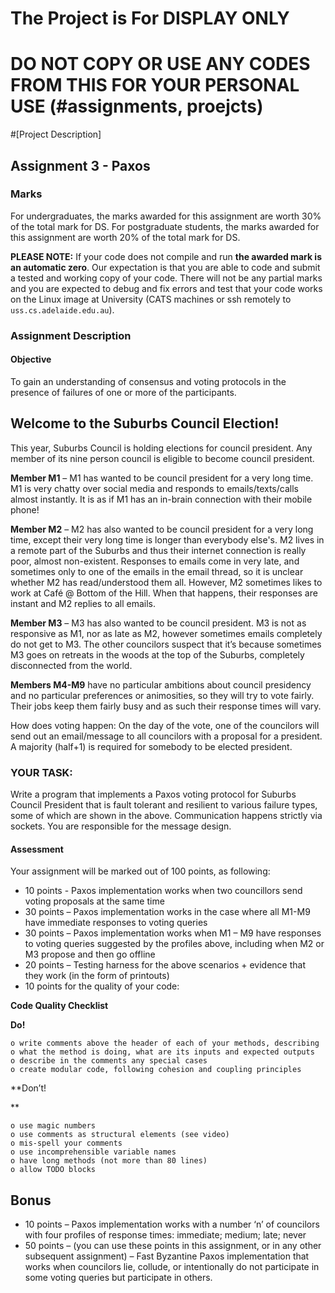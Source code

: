 # The Project is For DISPLAY ONLY
# DO NOT COPY OR USE ANY CODES FROM THIS FOR YOUR PERSONAL USE (#assignments, proejcts)



#[Project Description]

## Assignment 3 - Paxos

### Marks

For undergraduates, the marks awarded for this assignment are worth 30% of the total mark for DS. For postgraduate students, the marks awarded for this assignment are worth 20% of the total mark for DS.

**PLEASE NOTE:** If your code does not compile and run **the awarded mark is an automatic zero**. Our expectation is that you are able to code and submit a tested and working copy of your code. There will not be any partial marks and you are expected to debug and fix errors and test that your code works on the Linux image at University (CATS machines or ssh remotely to `uss.cs.adelaide.edu.au`). 

### Assignment Description

#### Objective

To gain an understanding of consensus and voting protocols in the presence of failures of one or more of the participants.

## Welcome to the Suburbs Council Election!

This year, Suburbs Council is holding elections for council president. Any member of its nine person council is eligible to become council president.

**Member M1** – M1 has wanted to be council president for a very long time. M1 is very chatty over social media and responds to emails/texts/calls almost instantly. It is as if M1 has an in-brain connection with their mobile phone!

**Member M2** – M2 has also wanted to be council president for a very long time, except their very long time is longer than everybody else's. M2 lives in a remote part of the Suburbs and thus their internet connection is really poor, almost non-existent. Responses to emails come in very late, and sometimes only to one of the emails in the email thread, so it is unclear whether M2 has read/understood them all. However, M2 sometimes likes to work at Café @ Bottom of the Hill. When that happens, their responses are instant and M2 replies to all emails.

**Member M3** – M3 has also wanted to be council president. M3 is not as responsive as M1, nor as late as M2, however sometimes emails completely do not get to M3. The other councilors suspect that it’s because sometimes M3 goes on retreats in the woods at the top of the Suburbs, completely disconnected from the world.

**Members M4-M9** have no particular ambitions about council presidency and no particular preferences or animosities, so they will try to vote fairly. Their jobs keep them fairly busy and as such their response times will vary.

How does voting happen: On the day of the vote, one of the councilors will send out an email/message to all councilors with a proposal for a president. A majority (half+1) is required for somebody to be elected president.

### YOUR TASK:

Write a program that implements a Paxos voting protocol for Suburbs Council President that is fault tolerant and resilient to various failure types, some of which are shown in the above. Communication happens strictly via sockets. You are responsible for the message design.

#### Assessment

Your assignment will be marked out of 100 points, as following:

- 10 points -  Paxos implementation works when two councillors send voting proposals at the same time
- 30 points – Paxos implementation works in the case where all M1-M9 have immediate responses to voting queries
- 30 points – Paxos implementation works when M1 – M9 have responses to voting queries suggested by the profiles above, including when M2 or M3 propose and then go offline
- 20 points – Testing harness for the above scenarios + evidence that they work (in the form of printouts)
- 10 points for the quality of your code:

**Code Quality Checklist** 

**Do!**

```
o write comments above the header of each of your methods, describing
o what the method is doing, what are its inputs and expected outputs
o describe in the comments any special cases
o create modular code, following cohesion and coupling principles
```

**Don’t!

**

```
o use magic numbers
o use comments as structural elements (see video)
o mis-spell your comments
o use incomprehensible variable names
o have long methods (not more than 80 lines)
o allow TODO blocks 
```

 

## Bonus

- 10 points – Paxos implementation works with a number ‘n’ of councilors with four profiles of response times: immediate;  medium; late; never
- 50 points – (you can use these points in this assignment, or in any other subsequent assignment) – Fast Byzantine Paxos implementation that works when councilors lie, collude, or intentionally do not participate in some voting queries but participate in others.
